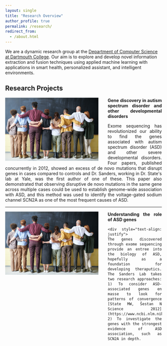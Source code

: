 ```yaml
---
layout: single
title: "Research Overview"
author_profile: true
permalink: /research/
redirect_from: 
  - /about.html
---
```



We are a dynamic research group at the [Department of Computer Science at Dartmouth College](https://web.cs.dartmouth.edu/). Our aim is to explore and develop novel information extraction and fusion techniques using applied machine learning with applications in smart health, personalized assistant, and intelligent environments.


## Research Projects

<div style="text-align: justify">
<img src='/images/pics/group.jpg' alt='Image not Loading' style='width: 300px; float: left;margin-right: 30px; border: 10px'>

<span> <b> Gene discovery in autism spectrum disorder and other developmental disorders </b> </span><br/>
<div style="text-align: justify">
Exome sequencing has revolutionized our ability to find the genes associated with autism spectrum disorder (ASD) and other severe developmental disorders. Four papers, published concurrently in 2012, showed an excess of de novo mutations that disrupt genes in cases compared to controls and Dr. Sanders, working in Dr. State's lab at Yale, was the first author of one of these. This paper also demonstrated that observing disruptive de novo mutations in the same gene across multiple cases could be used to establish genome-wide association with ASD, and this method was used to identify the voltage-gated sodium channel SCN2A as one of the most frequent causes of ASD. 
</div>
</div>

---

<div style="text-align: justify">
    <img src='/images/pics/group.jpg' alt='Image not Loading' style='width: 300px; float: left;margin-right: 30px; border: 10px'>
    <span> <b> Understanding the role of ASD genes </b> </span><br/>
    
    <div style="text-align: justify">
    The genes discovered through exome sequencing provide an entree into the biology of ASD, hopefully as a foundation for developing theraputics. The Sanders Lab takes two research approaches: 1) To consider ASD-associated genes en masse to look for patterns of convergence [State MW, Šestan N Science 2012](https://www.ncbi.nlm.nih.gov/pubmed/22984058); 2) To investigate the genes with the strongest evidence of ASD association, such as SCN2A in depth.
</div>
</div>
